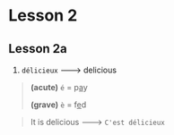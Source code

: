 # Lesson 2

## Lesson 2a

1. `délicieux` ---> delicious

> **(acute)** `é` = p<u>a</u>y
>
> **(grave)** `è` = f<u>e</u>d

> It is delicious ---> `C'est délicieux` 